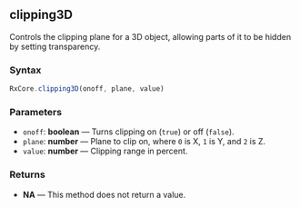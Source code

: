 ## clipping3D

Controls the clipping plane for a 3D object, allowing parts of it to be hidden by setting transparency.

### Syntax

```typescript
RxCore.clipping3D(onoff, plane, value)
```

### Parameters

- `onoff`: **boolean** — Turns clipping on (`true`) or off (`false`).
- `plane`: **number** — Plane to clip on, where `0` is X, `1` is Y, and `2` is Z.
- `value`: **number** — Clipping range in percent.

### Returns

- **NA** — This method does not return a value.